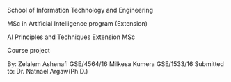  

School of Information Technology and Engineering

MSc in Artificial Intelligence program (Extension)

AI Principles and Techniques Extension MSc 

Course project


By: Zelalem Ashenafi	GSE/4564/16
    Milkesa Kumera    GSE/1533/16
Submitted to: Dr. Natnael Argaw(Ph.D.)

